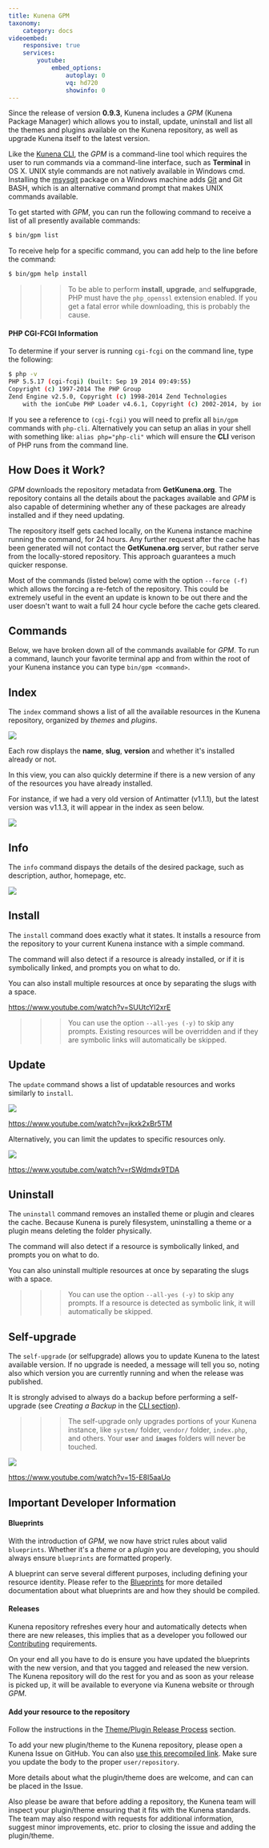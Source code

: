 ```yaml
---
title: Kunena GPM
taxonomy:
    category: docs
videoembed:
    responsive: true
    services:
        youtube:
            embed_options:
                autoplay: 0
                vq: hd720
                showinfo: 0
---
```


Since the release of version **0.9.3**, Kunena includes a _GPM_ (Kunena Package Manager) which allows you to install, update, uninstall and list all the themes and plugins available on the Kunena repository, as well as upgrade Kunena itself to the latest version.

Like the [Kunena CLI](../Kunena-cli), the _GPM_ is a command-line tool which requires the user to run commands via a command-line interface, such as **Terminal** in OS X. UNIX style commands are not natively available in Windows cmd. Installing the [msysgit](http://msysgit.github.io/) package on a Windows machine adds [Git](http://git-scm.com/) and Git BASH, which is an alternative command prompt that makes UNIX commands available.

To get started with _GPM_, you can run the following command to receive a list of all presently available commands:

```bash
$ bin/gpm list
```

To receive help for a specific command, you can add help to the line before the command:

```bash
$ bin/gpm help install
```

>>> To be able to perform **install**, **upgrade**, and **selfupgrade**, PHP must have the `php_openssl` extension enabled.  If you get a fatal error while downloading, this is probably the cause.

#### PHP CGI-FCGI Information

To determine if your server is running `cgi-fcgi` on the command line, type the following:

```bash
$ php -v
PHP 5.5.17 (cgi-fcgi) (built: Sep 19 2014 09:49:55)
Copyright (c) 1997-2014 The PHP Group
Zend Engine v2.5.0, Copyright (c) 1998-2014 Zend Technologies
    with the ionCube PHP Loader v4.6.1, Copyright (c) 2002-2014, by ionCube Ltd.
```

If you see a reference to `(cgi-fcgi)` you will need to prefix all `bin/gpm` commands with `php-cli`. Alternatively you can setup an alias in your shell with something like: `alias php="php-cli"` which will ensure the **CLI** verison of PHP runs from the command line.

## How Does it Work?

_GPM_ downloads the repository metadata from **GetKunena.org**. The repository contains all the details about the packages available and _GPM_ is also capable of determining whether any of these packages are already installed and if they need updating.

The repository itself gets cached locally, on the Kunena instance machine running the command, for 24 hours. Any further request after the cache has been generated will not contact the **GetKunena.org** server, but rather serve from the locally-stored repository. This approach guarantees a much quicker response.

Most of the commands (listed below) come with the option `--force (-f)` which allows the forcing a re-fetch of the repository. This could be extremely useful in the event an update is known to be out there and the user doesn't want to wait a full 24 hour cycle before the cache gets cleared.

## Commands

Below, we have broken down all of the commands available for _GPM_. To run a command, launch your favorite terminal app and from within the root of your Kunena instance you can type `bin/gpm <command>`.

## Index

The `index` command shows a list of all the available resources in the Kunena repository, organized by _themes_ and _plugins_.

![](index.jpg)

Each row displays the **name**, **slug**, **version** and whether it's installed already or not.

In this view, you can also quickly determine if there is a new version of any of the resources you have already installed.

For instance, if we had a very old version of Antimatter (v1.1.1), but the latest version was v1.1.3, it will appear in the index as seen below.

![](index-outdated.jpg)

## Info

The `info` command dispays the details of the desired package, such as description, author, homepage, etc.

![](info.jpg)

## Install

The `install` command does exactly what it states. It installs a resource from the repository to your current Kunena instance with a simple command.

The command will also detect if a resource is already installed, or if it is symbolically linked, and prompts you on what to do.

You can also install multiple resources at once by separating the slugs with a space.

https://www.youtube.com/watch?v=SUUtcYl2xrE

>>> You can use the option `--all-yes (-y)` to skip any prompts. Existing resources will be overridden and if they are symbolic links will automatically be skipped.

## Update

The `update` command shows a list of updatable resources and works similarly to `install`.

![](update.jpg)

https://www.youtube.com/watch?v=jkxk2xBr5TM

Alternatively, you can limit the updates to specific resources only.

![](update-limit.jpg)

https://www.youtube.com/watch?v=rSWdmdx9TDA

## Uninstall

The `uninstall` command removes an installed theme or plugin and cleares the cache. Because Kunena is purely filesystem, uninstalling a theme or a plugin means deleting the folder physically.

The command will also detect if a resource is symbolically linked, and prompts you on what to do.

You can also uninstall multiple resources at once by separating the slugs with a space.

>>> You can use the option `--all-yes (-y)` to skip any prompts. If a resource is detected as symbolic link, it will automatically be skipped.

## Self-upgrade

The `self-upgrade` (or selfupgrade) allows you to update Kunena to the latest available version. If no upgrade is needed, a message will tell you so, noting also which version you are currently running and when the release was published.

It is strongly advised to always do a backup before performing a self-upgrade (see _Creating a Backup_ in the [CLI section](../Kunena-cli)).

>>> The self-upgrade only upgrades portions of your Kunena instance, like `system/` folder, `vendor/` folder, `index.php`, and others. Your **`user`** and **`images`** folders will never be touched.

![](upgrade.jpg)

https://www.youtube.com/watch?v=15-E8l5aaUo

## Important Developer Information

#### Blueprints

With the introduction of _GPM_, we now have strict rules about valid `blueprints`. Whether it's a _theme_ or a _plugin_ you are developing, you should always ensure `blueprints` are formatted properly.

A blueprint can serve several different purposes, including defining your resource identity. Please refer to the [Blueprints](../blueprints) for more detailed documentation about what blueprints are and how they should be compiled.

#### Releases

Kunena repository refreshes every hour and automatically detects when there are new releases, this implies that as a developer you followed our [Contributing](https://github.com/getKunena/Kunena#contributing) requirements.

On your end all you have to do is ensure you have updated the blueprints with the new version, and that you tagged and released the new version. The Kunena repository will do the rest for you and as soon as your release is picked up, it will be available to everyone via Kunena website or through _GPM_.

#### Add your resource to the repository

Follow the instructions in the [Theme/Plugin Release Process](../Kunena-development#theme/plugin-release-process) section.

To add your new plugin/theme to the Kunena repository, please open a Kunena Issue on GitHub. You can also [use this precompiled link](https://github.com/getKunena/Kunena/issues/new?title=[add-resource]%20New%20Plugin/Theme&body=I%20would%20like%20to%20add%20my%20new%20plugin/theme%20to%20the%20Kunena%20Repository.%0AHere%20are%20the%20project%20details:%20**user/repository**). Make sure you update the body to the proper `user/repository`.

More details about what the plugin/theme does are welcome, and can can be placed in the Issue.

Also please be aware that before adding a repository, the Kunena team will inspect your plugin/theme ensuring that it fits with the Kunena standards. The team may also respond with requests for additional information, suggest minor improvements, etc. prior to closing the issue and adding the plugin/theme.
